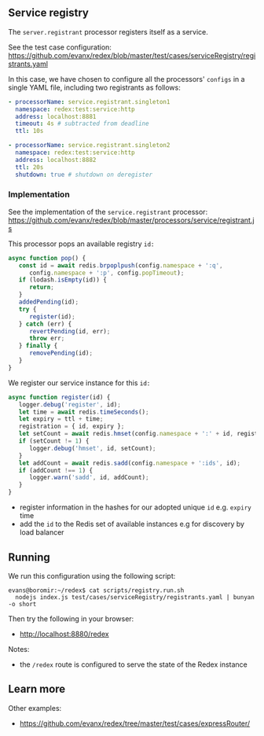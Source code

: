 
## Service registry

The `server.registrant` processor registers itself as a service.

See the test case configuration:
https://github.com/evanx/redex/blob/master/test/cases/serviceRegistry/registrants.yaml

In this case, we have chosen to configure all the processors' `configs` in a single YAML file, including two registrants as follows:

```yaml
- processorName: service.registrant.singleton1
  namespace: redex:test:service:http
  address: localhost:8881
  timeout: 4s # subtracted from deadline
  ttl: 10s

- processorName: service.registrant.singleton2
  namespace: redex:test:service:http
  address: localhost:8882
  ttl: 20s
  shutdown: true # shutdown on deregister
```

### Implementation

See the implementation of the `service.registrant` processor:
https://github.com/evanx/redex/blob/master/processors/service/registrant.js

This processor pops an available registry `id:`
```javascript
async function pop() {
   const id = await redis.brpoplpush(config.namespace + ':q',
      config.namespace + ':p', config.popTimeout);
   if (lodash.isEmpty(id)) {
      return;
   }
   addedPending(id);
   try {
      register(id);
   } catch (err) {
      revertPending(id, err);
      throw err;
   } finally {
      removePending(id);
   }
}
```

We register our service instance for this `id:`
```javascript
async function register(id) {
   logger.debug('register', id);
   let time = await redis.timeSeconds();
   let expiry = ttl + time;
   registration = { id, expiry };
   let setCount = await redis.hmset(config.namespace + ':' + id, registration);
   if (setCount != 1) {
      logger.debug('hmset', id, setCount);
   }
   let addCount = await redis.sadd(config.namespace + ':ids', id);
   if (addCount !== 1) {
      logger.warn('sadd', id, addCount);
   }
}
```
- register information in the hashes for our adopted unique `id` e.g. `expiry` time
- add the `id` to the Redis set of available instances e.g for discovery by load balancer


## Running

We run this configuration using the following script:
```shell
evans@boromir:~/redex$ cat scripts/registry.run.sh
  nodejs index.js test/cases/serviceRegistry/registrants.yaml | bunyan -o short
```

Then try the following in your browser:
- [http://localhost:8880/redex](http://localhost:8880/redex)

Notes:
- the `/redex` route is configured to serve the state of the Redex instance

## Learn more

Other examples:
- https://github.com/evanx/redex/tree/master/test/cases/expressRouter/
